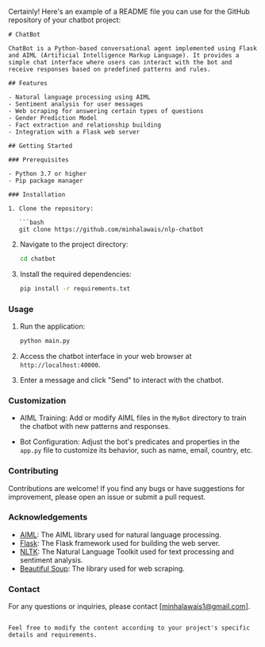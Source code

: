 Certainly! Here's an example of a README file you can use for the GitHub repository of your chatbot project:

```
# ChatBot

ChatBot is a Python-based conversational agent implemented using Flask and AIML (Artificial Intelligence Markup Language). It provides a simple chat interface where users can interact with the bot and receive responses based on predefined patterns and rules.

## Features

- Natural language processing using AIML
- Sentiment analysis for user messages
- Web scraping for answering certain types of questions
- Gender Prediction Model
- Fact extraction and relationship building
- Integration with a Flask web server

## Getting Started

### Prerequisites

- Python 3.7 or higher
- Pip package manager

### Installation

1. Clone the repository:

   ```bash
   git clone https://github.com/minhalawais/nlp-chatbot
   ```

2. Navigate to the project directory:

   ```bash
   cd chatbot
   ```

3. Install the required dependencies:

   ```bash
   pip install -r requirements.txt
   ```

### Usage

1. Run the application:

   ```bash
   python main.py
   ```

2. Access the chatbot interface in your web browser at `http://localhost:40000`.

3. Enter a message and click "Send" to interact with the chatbot.

### Customization

- AIML Training: Add or modify AIML files in the `MyBot` directory to train the chatbot with new patterns and responses.

- Bot Configuration: Adjust the bot's predicates and properties in the `app.py` file to customize its behavior, such as name, email, country, etc.

### Contributing

Contributions are welcome! If you find any bugs or have suggestions for improvement, please open an issue or submit a pull request.


### Acknowledgements

- [AIML](https://pypi.org/project/aiml/): The AIML library used for natural language processing.
- [Flask](https://flask.palletsprojects.com/): The Flask framework used for building the web server.
- [NLTK](https://www.nltk.org/): The Natural Language Toolkit used for text processing and sentiment analysis.
- [Beautiful Soup](https://www.crummy.com/software/BeautifulSoup/): The library used for web scraping.

### Contact

For any questions or inquiries, please contact [minhalawais1@gmail.com].
```

Feel free to modify the content according to your project's specific details and requirements.
